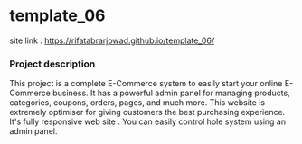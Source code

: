 # template_06
site link : https://rifatabrarjowad.github.io/template_06/
<h3>Project description</h3>
<p>
This project is a complete E-Commerce system to easily start your online E-Commerce business. It has a powerful admin panel for managing products, categories, coupons, orders, pages, and much more. This website is extremely optimiser for giving customers the best purchasing experience. It's fully responsive web site . You can easily control hole system using an admin panel. <p/>
